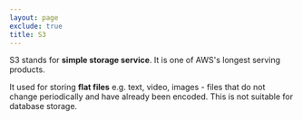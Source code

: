 ```yaml
---
layout: page
exclude: true
title: S3
---
```


S3 stands for **simple storage service**. It is one of AWS's longest serving products.

It used for storing **flat files** e.g. text, video, images - files that do not change periodically and have already been encoded. This is not suitable for database storage.
<!--stackedit_data:
eyJoaXN0b3J5IjpbLTE5MTE5ODMwN119
-->